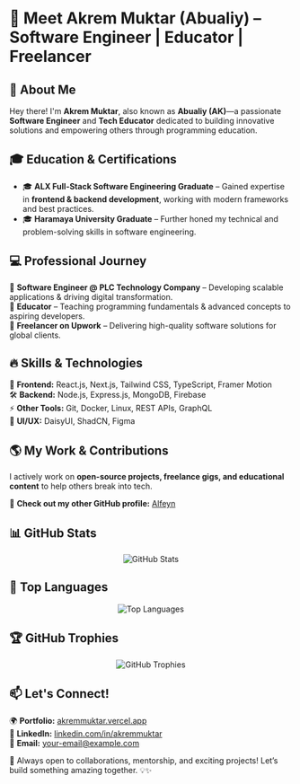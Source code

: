 # 👋 Meet Akrem Muktar (Abualiy) – Software Engineer | Educator | Freelancer  

## 🚀 About Me  
Hey there! I'm **Akrem Muktar**, also known as **Abualiy (AK)**—a passionate **Software Engineer** and **Tech Educator** dedicated to building innovative solutions and empowering others through programming education.  

## 🎓 Education & Certifications  
- 🎓 **ALX Full-Stack Software Engineering Graduate** – Gained expertise in **frontend & backend development**, working with modern frameworks and best practices.  
- 🎓 **Haramaya University Graduate** – Further honed my technical and problem-solving skills in software engineering.  

## 💻 Professional Journey  
🔹 **Software Engineer @ PLC Technology Company** – Developing scalable applications & driving digital transformation.  
🔹 **Educator** – Teaching programming fundamentals & advanced concepts to aspiring developers.  
🔹 **Freelancer on Upwork** – Delivering high-quality software solutions for global clients.  

## 🔥 Skills & Technologies  
🚀 **Frontend:** React.js, Next.js, Tailwind CSS, TypeScript, Framer Motion  
🛠 **Backend:** Node.js, Express.js, MongoDB, Firebase  
⚡ **Other Tools:** Git, Docker, Linux, REST APIs, GraphQL  
🎨 **UI/UX:** DaisyUI, ShadCN, Figma  

## 🌎 My Work & Contributions  
I actively work on **open-source projects, freelance gigs, and educational content** to help others break into tech.  

📌 **Check out my other GitHub profile:** [Alfeyn](https://github.com/Alfeyn)  

## 📊 GitHub Stats  
<div align="center">
  <img src="https://github-readme-stats.vercel.app/api?username=Abualiy&show_icons=true&theme=radical" alt="GitHub Stats" />
</div>  

## 🚀 Top Languages  
<div align="center">
  <img src="https://github-readme-stats.vercel.app/api/top-langs/?username=Abualiy&layout=compact&theme=radical" alt="Top Languages" />
</div>  

## 🏆 GitHub Trophies  
<div align="center">
  <img src="https://github-profile-trophy.vercel.app/?username=Abualiy&theme=radical&margin-w=15&margin-h=15" alt="GitHub Trophies" />
</div>  

## 📫 Let's Connect!  
🌍 **Portfolio:** [akremmuktar.vercel.app](https://akremmuktar.vercel.app/)  
💼 **LinkedIn:** [linkedin.com/in/akremmuktar](#)  
📩 **Email:** [your-email@example.com](#)  

🔹 Always open to collaborations, mentorship, and exciting projects! Let’s build something amazing together. 💡✨  
